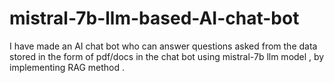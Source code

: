 # mistral-7b-llm-based-AI-chat-bot
I have made an AI chat bot who can answer questions asked from the data stored in the form of pdf/docs  in the chat bot using mistral-7b llm model , by implementing RAG method .
